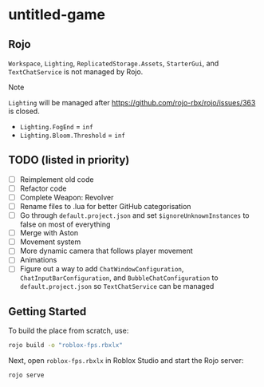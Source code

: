 # untitled-game

## Rojo
`Workspace`, `Lighting`, `ReplicatedStorage.Assets`, `StarterGui`, and `TextChatService` is not managed by Rojo.

> [!NOTE]
> `Lighting` will be managed after https://github.com/rojo-rbx/rojo/issues/363 is closed.
> - `Lighting.FogEnd` = `inf`
> - `Lighting.Bloom.Threshold` = `inf`

## TODO (listed in priority)
- [ ] Reimplement old code
- [ ] Refactor code
- [ ] Complete Weapon: Revolver
- [ ] Rename files to .lua for better GitHub categorisation
- [ ] Go through `default.project.json` and set `$ignoreUnknownInstances` to false on most of everything
- [ ] Merge with Aston
- [ ] Movement system
- [ ] More dynamic camera that follows player movement
- [ ] Animations
- [ ] Figure out a way to add `ChatWindowConfiguration`, `ChatInputBarConfiguration`, and `BubbleChatConfiguration` to `default.project.json` so `TextChatService` can be managed

## Getting Started
To build the place from scratch, use:

```bash
rojo build -o "roblox-fps.rbxlx"
```

Next, open `roblox-fps.rbxlx` in Roblox Studio and start the Rojo server:

```bash
rojo serve
```
